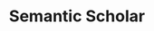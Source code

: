 ---
description: A free, AI-powered research tool for scientific literature
shortname: semantic_scholar
timestamp: Fri, 04 Feb 2022 17:09:21 GMT
title: Semantic Scholar
tool/software: Semantic Scholar
uuid: d9da1d7e-7a22-4a2f-a698-84f6afc84c73
website_link: https://www.semanticscholar.org/
---